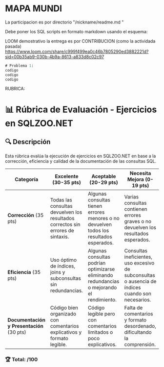 # MAPA MUNDI

La participacion es por directorio "/nickname/readme.md "

Debe poner los SQL scripts en formato markdown usando el esquema:


LOOM demostrativo la entrega es por CONTRIBUCION (como la actividada pasada)
https://www.loom.com/share/c999f499ea0c46b7805290ed3882221d?sid=00b35ab9-030b-4b9a-8613-a833d8c02c97


````sql (usamos 3 comillas para formato código)
# Problema 1:
codigo
codigo
codigo
````

RUBRICA:

# 📊 Rúbrica de Evaluación - Ejercicios en SQLZOO.NET

## 🔍 Descripción
Esta rúbrica evalúa la ejecución de ejercicios en SQLZOO.NET en base a la corrección, eficiencia y calidad de la documentación de las consultas SQL.

| Categoría         | Excelente (30-35 pts)                        | Aceptable (20-29 pts)                         | Necesita Mejora (0-19 pts) |
|------------------|--------------------------------|---------------------------------|----------------|
| **Corrección** (35 pts) | Todas las consultas devuelven los resultados correctos sin errores de sintaxis. | Algunas consultas tienen errores menores o no devuelven todos los resultados esperados. | Varias consultas contienen errores graves o no devuelven los resultados esperados. |
| **Eficiencia** (35 pts) | Uso óptimo de índices, joins y subconsultas sin redundancias. | Algunas consultas podrían optimizarse eliminando redundancias o mejorando el rendimiento. | Consultas ineficientes, uso excesivo de subconsultas o ausencia de índices cuando son necesarios. |
| **Documentación y Presentación** (30 pts) | Código bien organizado con comentarios explicativos y formato legible. | Código legible pero con comentarios limitados o poco explicativos. | Falta de comentarios y formato desordenado, dificultando la comprensión. |

### 🏆 **Total: /100**

